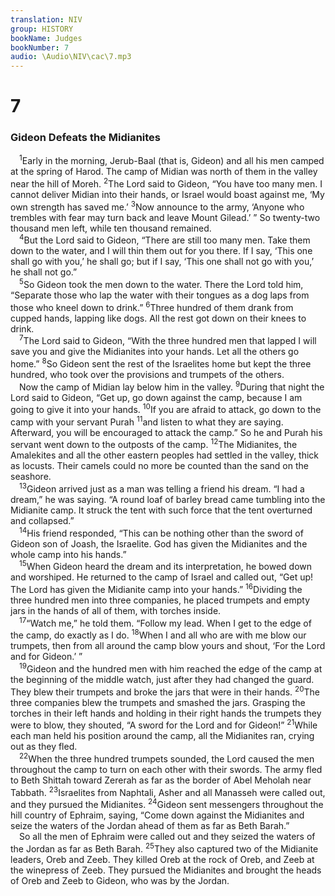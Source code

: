 ```yaml
---
translation: NIV
group: HISTORY
bookName: Judges 
bookNumber: 7
audio: \Audio\NIV\cac\7.mp3
---
```


<div class="title"><h1>7</h1><h3>Gideon Defeats the Midianites </h3></div>
<span class="verse cac_7_1"> <sup>1</sup>Early in the morning, Jerub-Baal (that is, Gideon) and all his men camped at the spring of Harod. The camp of Midian was north of them in the valley near the hill of Moreh. </span>
<span class="verse cac_7_2"><sup>2</sup>The Lord said to Gideon, “You have too many men. I cannot deliver Midian into their hands, or Israel would boast against me, ‘My own strength has saved me.’ </span>
<span class="verse cac_7_3"><sup>3</sup>Now announce to the army, ‘Anyone who trembles with fear may turn back and leave Mount Gilead.’ ” So twenty-two thousand men left, while ten thousand remained. <br/></span>
<span class="verse cac_7_4"> <sup>4</sup>But the Lord said to Gideon, “There are still too many men. Take them down to the water, and I will thin them out for you there. If I say, ‘This one shall go with you,’ he shall go; but if I say, ‘This one shall not go with you,’ he shall not go.” <br/></span>
<span class="verse cac_7_5"> <sup>5</sup>So Gideon took the men down to the water. There the Lord told him, “Separate those who lap the water with their tongues as a dog laps from those who kneel down to drink.” </span>
<span class="verse cac_7_6"><sup>6</sup>Three hundred of them drank from cupped hands, lapping like dogs. All the rest got down on their knees to drink. <br/></span>
<span class="verse cac_7_7"> <sup>7</sup>The Lord said to Gideon, “With the three hundred men that lapped I will save you and give the Midianites into your hands. Let all the others go home.” </span>
<span class="verse cac_7_8"><sup>8</sup>So Gideon sent the rest of the Israelites home but kept the three hundred, who took over the provisions and trumpets of the others. <br/> Now the camp of Midian lay below him in the valley. </span>
<span class="verse cac_7_9"><sup>9</sup>During that night the Lord said to Gideon, “Get up, go down against the camp, because I am going to give it into your hands. </span>
<span class="verse cac_7_10"><sup>10</sup>If you are afraid to attack, go down to the camp with your servant Purah </span>
<span class="verse cac_7_11"><sup>11</sup>and listen to what they are saying. Afterward, you will be encouraged to attack the camp.” So he and Purah his servant went down to the outposts of the camp. </span>
<span class="verse cac_7_12"><sup>12</sup>The Midianites, the Amalekites and all the other eastern peoples had settled in the valley, thick as locusts. Their camels could no more be counted than the sand on the seashore. <br/></span>
<span class="verse cac_7_13"> <sup>13</sup>Gideon arrived just as a man was telling a friend his dream. “I had a dream,” he was saying. “A round loaf of barley bread came tumbling into the Midianite camp. It struck the tent with such force that the tent overturned and collapsed.” <br/></span>
<span class="verse cac_7_14"> <sup>14</sup>His friend responded, “This can be nothing other than the sword of Gideon son of Joash, the Israelite. God has given the Midianites and the whole camp into his hands.” <br/></span>
<span class="verse cac_7_15"> <sup>15</sup>When Gideon heard the dream and its interpretation, he bowed down and worshiped. He returned to the camp of Israel and called out, “Get up! The Lord has given the Midianite camp into your hands.” </span>
<span class="verse cac_7_16"><sup>16</sup>Dividing the three hundred men into three companies, he placed trumpets and empty jars in the hands of all of them, with torches inside. <br/></span>
<span class="verse cac_7_17"> <sup>17</sup>“Watch me,” he told them. “Follow my lead. When I get to the edge of the camp, do exactly as I do. </span>
<span class="verse cac_7_18"><sup>18</sup>When I and all who are with me blow our trumpets, then from all around the camp blow yours and shout, ‘For the Lord and for Gideon.’ ” <br/></span>
<span class="verse cac_7_19"> <sup>19</sup>Gideon and the hundred men with him reached the edge of the camp at the beginning of the middle watch, just after they had changed the guard. They blew their trumpets and broke the jars that were in their hands. </span>
<span class="verse cac_7_20"><sup>20</sup>The three companies blew the trumpets and smashed the jars. Grasping the torches in their left hands and holding in their right hands the trumpets they were to blow, they shouted, “A sword for the Lord and for Gideon!” </span>
<span class="verse cac_7_21"><sup>21</sup>While each man held his position around the camp, all the Midianites ran, crying out as they fled. <br/></span>
<span class="verse cac_7_22"> <sup>22</sup>When the three hundred trumpets sounded, the Lord caused the men throughout the camp to turn on each other with their swords. The army fled to Beth Shittah toward Zererah as far as the border of Abel Meholah near Tabbath. </span>
<span class="verse cac_7_23"><sup>23</sup>Israelites from Naphtali, Asher and all Manasseh were called out, and they pursued the Midianites. </span>
<span class="verse cac_7_24"><sup>24</sup>Gideon sent messengers throughout the hill country of Ephraim, saying, “Come down against the Midianites and seize the waters of the Jordan ahead of them as far as Beth Barah.” <br/> So all the men of Ephraim were called out and they seized the waters of the Jordan as far as Beth Barah. </span>
<span class="verse cac_7_25"><sup>25</sup>They also captured two of the Midianite leaders, Oreb and Zeeb. They killed Oreb at the rock of Oreb, and Zeeb at the winepress of Zeeb. They pursued the Midianites and brought the heads of Oreb and Zeeb to Gideon, who was by the Jordan. <br/></span>
